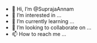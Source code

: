 - 👋 Hi, I’m @SuprajaAnnam
- 👀 I’m interested in ...
- 🌱 I’m currently learning ...
- 💞️ I’m looking to collaborate on ...
- 📫 How to reach me ...

<!---
SuprajaAnnam/SuprajaAnnam is a ✨ special ✨ repository because its `README.md` (this file) appears on your GitHub profile.
You can click the Preview link to take a look at your changes.
--->
